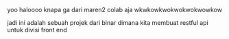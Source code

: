 yoo haloooo
knapa ga dari maren2 colab aja wkwkowkwokwokwokwowkow


jadi ini adalah sebuah projek dari binar
dimana kita membuat restful api untuk divisi front end
